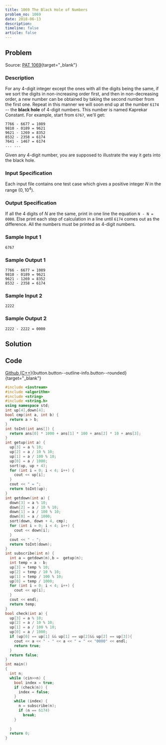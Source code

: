 ```yaml
---
title: 1069 The Black Hole of Numbers
problem_no: 1069
date: 2018-06-13
description: 
timeline: false
article: false
---
```


<!--more-->

## Problem

Source: [PAT 1069](https://pintia.cn/problem-sets/994805342720868352/exam/problems/994805400954585088){target="_blank"}

### Description

For any 4-digit integer except the ones with all the digits being the same, if we sort the digits in non-increasing order first, and then in non-decreasing order, a new number can be obtained by taking the second number from the first one. Repeat in this manner we will soon end up at the number `6174` -- the **black hole** of 4-digit numbers. This number is named Kaprekar Constant.
For example, start from `6767`, we'll get:

```
7766 - 6677 = 1089
9810 - 0189 = 9621
9621 - 1269 = 8352
8532 - 2358 = 6174
7641 - 1467 = 6174
... ...
```

Given any 4-digit number, you are supposed to illustrate the way it gets into the black hole.

### Input Specification

Each input file contains one test case which gives a positive integer $N$ in the range $(0,10^4)$.

### Output Specification

If all the 4 digits of $N$ are the same, print in one line the equation `N - N = 0000`. Else print each step of calculation in a line until `6174` comes out as the difference. All the numbers must be printed as 4-digit numbers.

### Sample Input 1

```text
6767
```

### Sample Output 1

```text
7766 - 6677 = 1089
9810 - 0189 = 9621
9621 - 1269 = 8352
8532 - 2358 = 6174
```

### Sample Input 2

```text
2222
```

### Sample Output 2

```text
2222 - 2222 = 0000
```

## Solution

## Code

[Github (C++)](https://github.com/Alomerry/algorithm/blob/master/pat/a/){button.button--outline-info.button--rounded}{target="_blank"}


```cpp
#include <iostream>
#include <algorithm>
#include <string>
#include <string.h>
using namespace std;
int up[4],down[4];
bool cmp(int a, int b) {
  return a > b;
}
int toInt(int ans[]) {
  return ans[0] * 1000 + ans[1] * 100 + ans[2] * 10 + ans[3];
}
int getup(int a) {
  up[3] = a % 10;
  up[2] = a / 10 % 10;
  up[1] = a / 100 % 10;
  up[0] = a / 1000;
  sort(up, up + 4);
  for (int i = 0; i < 4; i++) {
    cout << up[i];
  }
  cout << " = ";
  return toInt(up);
}
int getdown(int a) {
  down[3] = a % 10;
  down[2] = a / 10 % 10;
  down[1] = a / 100 % 10;
  down[0] = a / 1000;
  sort(down, down + 4, cmp);
  for (int i = 0; i < 4; i++) {
    cout << down[i];
  }
  cout << " - ";
  return toInt(down);
}
int subscribe(int n) {
  int a = getdown(n),b =  getup(n);
  int temp = a - b;
  up[3] = temp % 10;
  up[2] = temp / 10 % 10;
  up[1] = temp / 100 % 10;
  up[0] = temp / 1000;
  for (int i = 0; i < 4; i++) {
    cout << up[i];
  }
  cout << endl;
  return temp;
}
bool check(int a) {
  up[3] = a % 10;
  up[2] = a / 10 % 10;
  up[1] = a / 100 % 10;
  up[0] = a / 1000;
  if (up[0] == up[1] && up[1] == up[2]&& up[2] == up[3]){
    cout << a << " - " << a << " = " << "0000" << endl;
    return true;
  }
  return false;
}
int main()
{
  int n;
  while (cin>>n) {
    bool index = true;
    if (check(n)) {
      index = false;
    }
    while (index) {
      n = subscribe(n);
      if (n == 6174)
        break;
    }
    
  }
  return 0;
}
```
